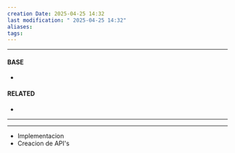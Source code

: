 ```yaml
---
creation Date: 2025-04-25 14:32
last modification: " 2025-04-25 14:32"
aliases: 
tags:
---
```

___
#### BASE
- 
#### RELATED
- 
___

___
- Implementacion
- Creacion de API's